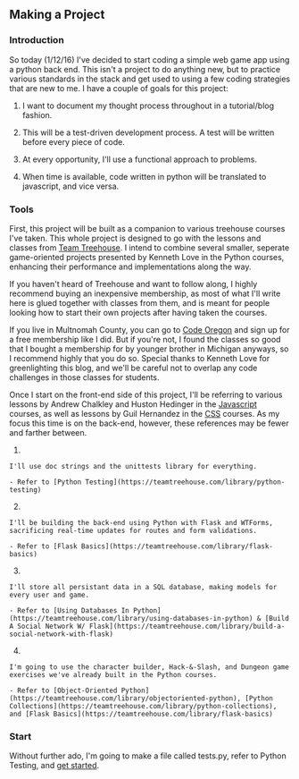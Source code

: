 ## Making a Project

### Introduction

So today (1/12/16) I've decided to start coding a simple web game app
using a python back end. This isn't a project to do anything new, but
to practice various standards in the stack and get used to using 
a few coding strategies that are new to me. I have a couple of goals 
for this project:
    
1. I want to document my thought process throughout in a tutorial/blog fashion.

2. This will be a test-driven development process. A test will be written before every piece of code.

3. At every opportunity, I'll use a functional approach to problems.

4. When time is available, code written in python will be translated to javascript, and vice versa.

   
### Tools
    
First, this project will be built as a companion to various treehouse
courses I've taken. This whole project is designed to go with the lessons
and classes from [Team Treehouse](www.teamtreehouse.com). I intend to 
combine several smaller, seperate game-oriented projects presented by 
Kenneth Love in the Python courses, enhancing their performance and 
implementations along the way.

If you haven't heard of Treehouse and want to follow along, I highly
recommend buying an inexpensive membership, as most of what I'll write
here is glued together with classes from them, and is meant for people
looking how to start their own projects after having taken the courses.

If you live in Multnomah County, you can go to [Code Oregon](www.codeoregon.org)
and sign up for a free membership like I did. But if you're not, I found
the classes so good that I bought a membership for by younger brother
in Michigan anyways, so I recommend highly that you do so. Special thanks
to Kenneth Love for greenlighting this blog, and we'll be careful not to
overlap any code challenges in those classes for students.

Once I start on the front-end side of this project, I'll be referring
to various lessons by Andrew Chalkley and Huston Hedinger in the
[Javascript](https://teamtreehouse.com/library/topic:javascript) courses, as well as lessons by Guil Hernandez in the [CSS](https://teamtreehouse.com/library/topic:css)
courses. As my focus this time is on the back-end, however, these
references may be fewer and farther between.

1. 
 
    I'll use doc strings and the unittests library for everything.

    - Refer to [Python Testing](https://teamtreehouse.com/library/python-testing)


2. 

    I'll be building the back-end using Python with Flask and WTForms, 
    sacrificing real-time updates for routes and form validations.

    - Refer to [Flask Basics](https://teamtreehouse.com/library/flask-basics)


3. 
 
    I'll store all persistant data in a SQL database, making models for 
    every user and game.

    - Refer to [Using Databases In Python](https://teamtreehouse.com/library/using-databases-in-python) & [Build A Social Network W/ Flask](https://teamtreehouse.com/library/build-a-social-network-with-flask)


4. 

    I'm going to use the character builder, Hack-&-Slash, and Dungeon game 
    exercises we've already built in the Python courses. 

    - Refer to [Object-Oriented Python](https://teamtreehouse.com/library/objectoriented-python), [Python Collections](https://teamtreehouse.com/library/python-collections), and [Flask Basics](https://teamtreehouse.com/library/flask-basics)
    



### Start
    
Without further ado, I'm going to make a file called tests.py, refer to 
Python Testing, and [get started](https://github.com/nicolasjhampton/python_tutorial_game_project/blob/master/step1.md). 







 

 